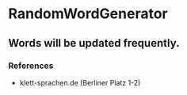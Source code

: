 # RandomWordGenerator

## Words will be updated frequently.

### References

- klett-sprachen.de (Berliner Platz 1-2)
